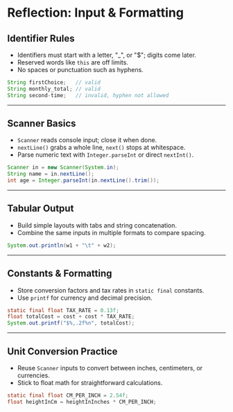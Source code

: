 # Reflection: Input & Formatting

## Identifier Rules

-   Identifiers must start with a letter, "\_", or "$"; digits come later.
-   Reserved words like `this` are off limits.
-   No spaces or punctuation such as hyphens.

```java
String firstChoice;   // valid
String monthly_total; // valid
String second-time;   // invalid, hyphen not allowed
```

---

## Scanner Basics

-   `Scanner` reads console input; close it when done.
-   `nextLine()` grabs a whole line, `next()` stops at whitespace.
-   Parse numeric text with `Integer.parseInt` or direct `nextInt()`.

```java
Scanner in = new Scanner(System.in);
String name = in.nextLine();
int age = Integer.parseInt(in.nextLine().trim());
```

---

## Tabular Output

-   Build simple layouts with tabs and string concatenation.
-   Combine the same inputs in multiple formats to compare spacing.

```java
System.out.println(w1 + "\t" + w2);
```

---

## Constants & Formatting

-   Store conversion factors and tax rates in `static final` constants.
-   Use `printf` for currency and decimal precision.

```java
static final float TAX_RATE = 0.13f;
float totalCost = cost + cost * TAX_RATE;
System.out.printf("$%,.2f%n", totalCost);
```

---

## Unit Conversion Practice

-   Reuse `Scanner` inputs to convert between inches, centimeters, or currencies.
-   Stick to float math for straightforward calculations.

```java
static final float CM_PER_INCH = 2.54f;
float heightInCm = heightInInches * CM_PER_INCH;
```
